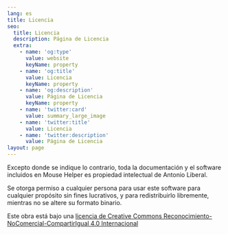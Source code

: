 ```yaml
---
lang: es
title: Licencia
seo:
  title: Licencia
  description: Página de Licencia
  extra:
    - name: 'og:type'
      value: website
      keyName: property
    - name: 'og:title'
      value: Licencia
      keyName: property
    - name: 'og:description'
      value: Página de Licencia
      keyName: property
    - name: 'twitter:card'
      value: summary_large_image
    - name: 'twitter:title'
      value: Licencia
    - name: 'twitter:description'
      value: Página de Licencia
layout: page
---
```


Excepto donde se indique lo contrario, toda la documentación y el software incluidos en Mouse Helper es propiedad intelectual de Antonio Liberal.

Se otorga permiso a cualquier persona para usar este software para cualquier propósito sin fines lucrativos, y para redistribuirlo libremente, mientras no se altere su formato binario.

Este obra está bajo una <a rel="license" href="http://creativecommons.org/licenses/by-nc-sa/4.0/deed.es_ES">licencia de Creative Commons Reconocimiento-NoComercial-CompartirIgual 4.0 Internacional</a>




